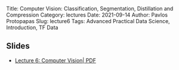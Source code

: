 Title: Computer Vision: Classification, Segmentation, Distillation and Compression
Category: lectures
Date: 2021-09-14
Author: Pavlos Protopapas
Slug: lecture6
Tags: Advanced Practical Data Science, Introduction, TF Data 

## Slides


- [Lecture 6: Computer Vision| PDF]({attach}presentation/lecture6.pdf) 

